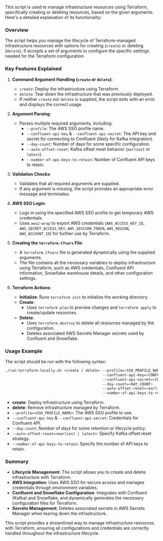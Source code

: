 This script is used to manage infrastructure resources using Terraform, specifically creating or deleting resources, based on the given arguments. Here's a detailed explanation of its functionality:

### Overview
The script helps you manage the lifecycle of Terraform-managed infrastructure resources with options for creating (`create`) or deleting (`delete`). It accepts a set of arguments to configure the specific settings needed for the Terraform configuration.

### Key Features Explained
1. **Command Argument Handling (`create` or `delete`)**:
   - `create`: Deploy the infrastructure using Terraform.
   - `delete`: Tear down the infrastructure that was previously deployed.
   - If neither `create` nor `delete` is supplied, the script exits with an error and displays the correct usage.

2. **Argument Parsing**:
   - Parses multiple required arguments, including:
     - `--profile`: The AWS SSO profile name.
     - `--confluent-api-key` & `--confluent-api-secret`: The API key and secret for connecting to Confluent (likely for Kafka integration).
     - `--day-count`: Number of days for some specific configuration.
     - `--auto-offset-reset`: Kafka offset reset behavior (`earliest` or `latest`).
     - `--number-of-api-keys-to-retain`: Number of Confluent API keys to retain.

3. **Validation Checks**:
   - Validates that all required arguments are supplied.
   - If any argument is missing, the script provides an appropriate error message and terminates.

4. **AWS SSO Login**:
   - Logs in using the specified AWS SSO profile to get temporary AWS credentials.
   - Uses `aws2-wrap` to export AWS credentials (`AWS_ACCESS_KEY_ID`, `AWS_SECRET_ACCESS_KEY`, `AWS_SESSION_TOKEN`, `AWS_REGION`, `AWS_ACCOUNT_ID`) for further use by Terraform.

5. **Creating the `terraform.tfvars` File**:
   - A `terraform.tfvars` file is generated dynamically using the supplied arguments.
   - The file contains all the necessary variables to deploy infrastructure using Terraform, such as AWS credentials, Confluent API information, Snowflake warehouse details, and other configuration settings.

6. **Terraform Actions**:
   - **Initialize**: Runs `terraform init` to initialize the working directory.
   - **Create**:
     - Uses `terraform plan` to preview changes and `terraform apply` to create/update resources.
   - **Delete**:
     - Uses `terraform destroy` to delete all resources managed by the configuration.
     - Deletes associated AWS Secrets Manager secrets used by Confluent and Snowflake.

### Usage Example
The script should be run with the following syntax:

```bash
./run-terraform-locally.sh <create | delete> --profile=<SSO_PROFILE_NAME>
                                             --confluent-api-key=<CONFLUENT_API_KEY>
                                             --confluent-api-secret=<CONFLUENT_API_SECRET>
                                             --day-count=<DAY_COUNT>
                                             --auto-offset-reset=<earliest | latest>
                                             --number-of-api-keys-to-retain=<NUMBER_OF_API_KEYS_TO_RETAIN>
```

- **create**: Deploy infrastructure using Terraform.
- **delete**: Remove infrastructure managed by Terraform.
- `--profile=<SSO_PROFILE_NAME>`: The AWS SSO profile to use.
- `--confluent-api-key` & `--confluent-api-secret`: Credentials for Confluent API.
- `--day-count`: Number of days for some retention or lifecycle policy.
- `--auto-offset-reset=<earliest | latest>`: Specify Kafka offset reset strategy.
- `--number-of-api-keys-to-retain`: Specify the number of API keys to retain.

### Summary
- **Lifecycle Management**: The script allows you to create and delete infrastructure with Terraform.
- **AWS Integration**: Uses AWS SSO for secure access and manages credentials through environment variables.
- **Confluent and Snowflake Configuration**: Integrates with Confluent (Kafka) and Snowflake, and dynamically generates the necessary configuration files for Terraform.
- **Secrets Management**: Deletes associated secrets in AWS Secrets Manager when tearing down the infrastructure.

This script provides a streamlined way to manage infrastructure resources with Terraform, ensuring all configurations and credentials are correctly handled throughout the infrastructure lifecycle.